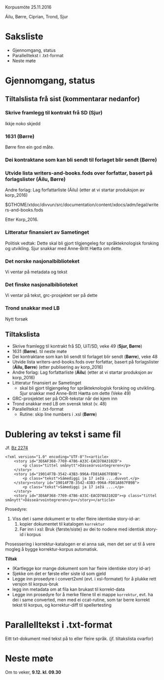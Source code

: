 Korpusmöte 25.11.2016

Áilu, Børre, Ciprian, Trond, Sjur

# Saksliste

* Gjennomgang, status
* Parallelltekst i .txt-format
* Neste møte

# Gjennomgang, status

## Tiltalslista frå sist (kommentarar nedanfor)

###  Skrive framlegg til kontrakt frå SD (Sjur) 
Ikkje noko skjedd

###  1631 (Børre)
Børre finn ein god måte.

###  Dei kontraktane som kan bli sendt til forlaget  blir sendt (Børre) 

###  Utvide lista writers-and-books.fods over forfattar,  basert på forlagslister (Áilu, Børre) 
 Andre forlag: Lag forfattarliste (Áilu) (etter at vi startar produksjon av korp_2016)

$GTHOME/xtdoc/divvun/src/documentation/content/xdocs/adm/legal/writers-and-books.fods

Etter Korp_2016.

###  Litteratur finansiert av Sametinget  
Politisk vedtak: Dette skal bli gjort tilgjengeleg for språkteknologisk forsking og utvikling.  Sjur snakkar med Anne-Britt Hætta om dette. 

###  Det norske nasjonalbiblioteket
Vi ventar på metadata og tekst

###  Det finske nasjonalbiblioteket
Vi ventar på tekst, grc-prosjektet ser på dette

###  Trond snakkar med LB 
Nytt forsøk

## Tiltakslista

* Skrive framlegg til kontrakt frå SD, UiT/SD, veke 49 (**Sjur, Børre**) 
* 1631 (**Børre**). til neste møte
* Dei kontraktane som kan bli sendt til forlaget  blir sendt (**Børre**), veke 48 
* Utvide lista writers-and-books.fods over forfattar,  basert på forlagslister (**Áilu, Børre**) 
  (etter publisering av korp_2016) 
* Andre forlag: Lag forfattarliste (**Áilu**) (etter at vi startar produksjon av korp_2016)
* Litteratur finansiert av Sametinget
    -  skal bli gjort tilgjengeleg for språkteknologisk forsking og utvikling.  Sjur snakkar med Anne-Britt Hætta om dette (Veke 49) 
* GRC-prosjektet ser på OCR-tekstar når dei kjem inn
* Trond snakkar med LB om svensk tekst (v. 48)
* Parallelltekst i .txt-format
    - Rutine: skip line numbers i .xsl (**Børre**)

# Dublering av tekst i same fil

Jf. [Bz 2274](http://giellatekno.uit.no/bugzilla/show_bug.cgi?id=2274)

```
<?xml version="1.0" encoding="UTF-8"?><article>
    <story id="3E6AF368-7769-4786-A33C-EACD78A3102D">
        <p class="tittel smånytt">Dásseárvointegreren</p>
    </story>
    <story id="19014F7B-3542-43B3-996A-FD81A867FB9B">
        <p class="tekst">Sámediggi ja 17 iežá ....duvvot.</p>
    </story><story id="19014F7B-3542-43B3-996A-FD81A867FB9B">
        <p class="tekst">Sámediggi ja 17 iežá ....</p>
    </story>
    <story id="3E6AF368-7769-4786-A33C-EACD78A3102D"><p class="tittel smånytt">Dásseárvointegreren</p></story></article>
```

Prosedyre:

1. Viss det i same dokument er to eller fleire identiske story-id-ar:
    1. kopier dokumentet til katalogen `korrektur`
    1. Før inn i xsl: Bruk {første/siste} av dei to nodene med identisk story-id i korpus

Prosessering i korrektur-katalogen er ei anna sak, men det ser ut til å vere mogleg å bygge korrektur-korpus automatisk.

**Tiltak**

* (Kartlegge kor mange dokument som har fleire identiske story id-ar)
* Sjekke om det er første eller siste id som gjeld
* Legge inn prosedyre i convert2xml (evt. i xsl-formatet) for å plukke rett versjon til korpus-bruk
* legg inn metadata om at fila kan brukast til korrekt-data
* Legge inn prosedyre for å merke filene til ei mappe `korrektur`, 
  evt. ha dei i same converted, men med ei ccat-rutine, som tar berre korrekt 
  tekst til korpus, og korrektur-diff til spellertesting

# Parallelltekst i .txt-format

Eitt txt-dokument med tekst på to eller fleire språk. (jf. tiltakslista ovarfor)

# Neste møte

Om to veker, **9.12. kl. 09.30**
